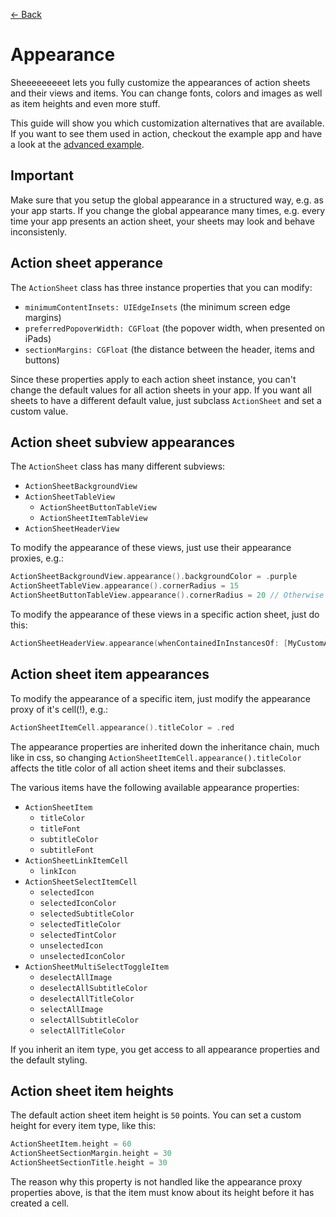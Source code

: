 [← Back][GitHub]

# Appearance

Sheeeeeeeeet lets you fully customize the appearances of action sheets and their
views and items. You can change fonts, colors and images as well as item heights
and even more stuff.

This guide will show you which customization alternatives that are available. If
you want to see them used in action, checkout the example app and have a look at
the [advanced example][AdvancedExample].


## Important

Make sure that you setup the global appearance in a structured way, e.g. as your
app starts. If you change the global appearance many times, e.g. every time your
app presents an action sheet, your sheets may look and behave inconsistenly.


## Action sheet apperance

The `ActionSheet` class has three instance properties that you can modify:

* `minimumContentInsets: UIEdgeInsets` (the minimum screen edge margins)
* `preferredPopoverWidth: CGFloat` (the popover width, when presented on iPads)
* `sectionMargins: CGFloat` (the distance between the header, items and buttons)

Since these properties apply to each action sheet instance, you can't change the
default values for all action sheets in your app. If you want all sheets to have
a different default value, just subclass `ActionSheet` and set a custom value.


## Action sheet subview appearances

The `ActionSheet` class has many different subviews:

* `ActionSheetBackgroundView`
* `ActionSheetTableView`
    * `ActionSheetButtonTableView`
    * `ActionSheetItemTableView` 
* `ActionSheetHeaderView`

To modify the appearance of these views, just use their appearance proxies, e.g.:

```swift
ActionSheetBackgroundView.appearance().backgroundColor = .purple
ActionSheetTableView.appearance().cornerRadius = 15
ActionSheetButtonTableView.appearance().cornerRadius = 20 // Otherwise 15
```

To modify the appearance of these views in a specific action sheet, just do this:

```swift
ActionSheetHeaderView.appearance(whenContainedInInstancesOf: [MyCustomActionSheet.self]).backgroundColor = .blue
```


## Action sheet item appearances

To modify the appearance of a specific item, just modify the appearance proxy of
it's cell(!), e.g.:

```swift
ActionSheetItemCell.appearance().titleColor = .red
```

The appearance properties are inherited down the inheritance chain, much like in
css, so changing `ActionSheetItemCell.appearance().titleColor` affects the title
color of all action sheet items and their subclasses.

The various items have the following available appearance properties:

* `ActionSheetItem`
    * `titleColor`
    * `titleFont`
    * `subtitleColor`
    * `subtitleFont`
* `ActionSheetLinkItemCell`
    * `linkIcon`
* `ActionSheetSelectItemCell`
    * `selectedIcon`
    * `selectedIconColor`
    * `selectedSubtitleColor`
    * `selectedTitleColor`
    * `selectedTintColor`
    * `unselectedIcon`
    * `unselectedIconColor`
* `ActionSheetMultiSelectToggleItem`
    * `deselectAllImage`
    * `deselectAllSubtitleColor`
    * `deselectAllTitleColor`
    * `selectAllImage`
    * `selectAllSubtitleColor`
    * `selectAllTitleColor`

If you inherit an item type, you get access to all appearance properties and the
default styling.


## Action sheet item heights

The default action sheet item height is `50` points. You can set a custom height
for every item type, like this:

```swift
ActionSheetItem.height = 60
ActionSheetSectionMargin.height = 30
ActionSheetSectionTitle.height = 30
```

The reason why this property is not handled like the appearance proxy properties
above, is that the item must know about its height before it has created a cell.


[GitHub]: https://github.com/danielsaidi/Sheeeeeeeeet
[AdvancedExample]: https://github.com/danielsaidi/Sheeeeeeeeet/blob/master/Readmes/Advanced-Example.md